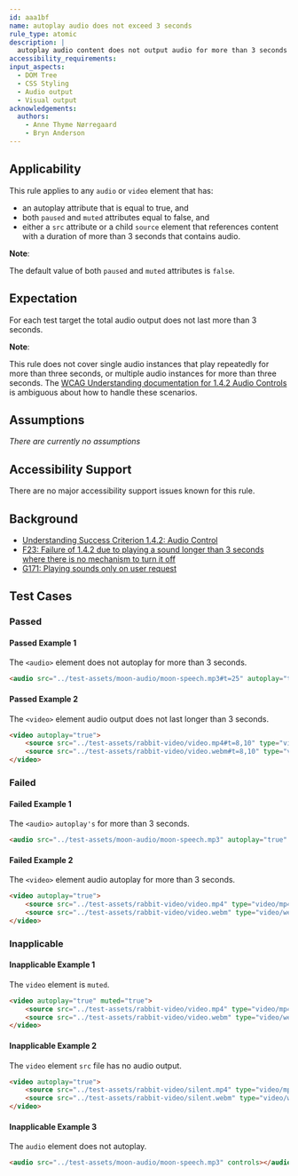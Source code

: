 ```yaml
---
id: aaa1bf
name: autoplay audio does not exceed 3 seconds
rule_type: atomic
description: |
  autoplay audio content does not output audio for more than 3 seconds
accessibility_requirements:
input_aspects:
  - DOM Tree
  - CSS Styling
  - Audio output
  - Visual output
acknowledgements:
  authors:
    - Anne Thyme Nørregaard
    - Bryn Anderson
---
```


## Applicability

This rule applies to any `audio` or `video` element that has:

- an autoplay attribute that is equal to true, and
- both `paused` and `muted` attributes equal to false, and
- either a `src` attribute or a child `source` element that references content with a duration of more than 3 seconds that contains audio.

**Note**:

The default value of both `paused` and `muted` attributes is `false`.

## Expectation

For each test target the total audio output does not last more than 3 seconds.

**Note**:

This rule does not cover single audio instances that play repeatedly for more than three seconds, or multiple audio instances for more than three seconds. The [WCAG Understanding documentation for 1.4.2 Audio Controls](https://www.w3.org/WAI/WCAG21/Understanding/audio-control.html) is ambiguous about how to handle these scenarios.

## Assumptions

_There are currently no assumptions_

## Accessibility Support

There are no major accessibility support issues known for this rule.

## Background

- [Understanding Success Criterion 1.4.2: Audio Control](https://www.w3.org/WAI/WCAG21/Understanding/audio-control.html)
- [F23: Failure of 1.4.2 due to playing a sound longer than 3 seconds where there is no mechanism to turn it off](https://www.w3.org/WAI/WCAG21/Techniques/failures/F23)
- [G171: Playing sounds only on user request](https://www.w3.org/WAI/WCAG21/Techniques/general/G171)

## Test Cases

### Passed

#### Passed Example 1

The `<audio>` element does not autoplay for more than 3 seconds.

```html
<audio src="../test-assets/moon-audio/moon-speech.mp3#t=25" autoplay="true"></audio>
```

#### Passed Example 2

The `<video>` element audio output does not last longer than 3 seconds.

```html
<video autoplay="true">
	<source src="../test-assets/rabbit-video/video.mp4#t=8,10" type="video/mp4" />
	<source src="../test-assets/rabbit-video/video.webm#t=8,10" type="video/webm" />
</video>
```

### Failed

#### Failed Example 1

The `<audio>` `autoplay's` for more than 3 seconds.

```html
<audio src="../test-assets/moon-audio/moon-speech.mp3" autoplay="true" controls></audio>
```

#### Failed Example 2

The `<video>` element audio autoplay for more than 3 seconds.

```html
<video autoplay="true">
	<source src="../test-assets/rabbit-video/video.mp4" type="video/mp4" />
	<source src="../test-assets/rabbit-video/video.webm" type="video/webm" />
</video>
```

### Inapplicable

#### Inapplicable Example 1

The `video` element is `muted`.

```html
<video autoplay="true" muted="true">
	<source src="../test-assets/rabbit-video/video.mp4" type="video/mp4" />
	<source src="../test-assets/rabbit-video/video.webm" type="video/webm" />
</video>
```

#### Inapplicable Example 2

The `video` element `src` file has no audio output.

```html
<video autoplay="true">
	<source src="../test-assets/rabbit-video/silent.mp4" type="video/mp4" />
	<source src="../test-assets/rabbit-video/silent.webm" type="video/webm" />
</video>
```

#### Inapplicable Example 3

The `audio` element does not autoplay.

```html
<audio src="../test-assets/moon-audio/moon-speech.mp3" controls></audio>
```
